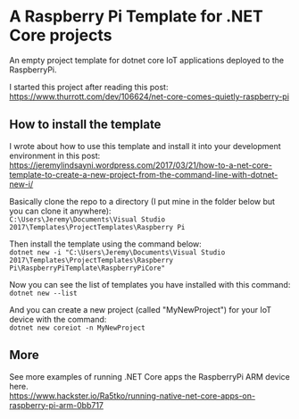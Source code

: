 # A Raspberry Pi Template for .NET Core projects
An empty project template for dotnet core IoT applications deployed to the RaspberryPi.

I started this project after reading this post:
https://www.thurrott.com/dev/106624/net-core-comes-quietly-raspberry-pi

## How to install the template
I wrote about how to use this template and install it into your development environment in this post:  
https://jeremylindsayni.wordpress.com/2017/03/21/how-to-a-net-core-template-to-create-a-new-project-from-the-command-line-with-dotnet-new-i/

Basically clone the repo to a directory (I put mine in the folder below but you can clone it anywhere):  
<code>C:\Users\Jeremy\Documents\Visual Studio 2017\Templates\ProjectTemplates\Raspberry Pi</code>

Then install the template using the command below:  
<code>dotnet new -i "C:\Users\Jeremy\Documents\Visual Studio 2017\Templates\ProjectTemplates\Raspberry Pi\RaspberryPiTemplate\RaspberryPiCore"</code>

Now you can see the list of templates you have installed with this command:  
<code>dotnet new --list</code>

And you can create a new project (called "MyNewProject") for your IoT device with the command:  
<code>dotnet new coreiot -n MyNewProject</code>

## More
See more examples of running .NET Core apps the RaspberryPi ARM device here.  
https://www.hackster.io/Ra5tko/running-native-net-core-apps-on-raspberry-pi-arm-0bb717
